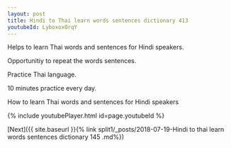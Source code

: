 ```yaml
---
layout: post
title: Hindi to Thai learn words sentences dictionary 413 
youtubeId: LyboxoxOrqY
---
```

 
 
Helps to learn Thai words and sentences for Hindi speakers.

Opportunitiy to repeat the words sentences. 

Practice Thai language. 
 
10 minutes practice every day. 
 
How to learn Thai words and sentences for Hindi speakers 
 
{% include youtubePlayer.html id=page.youtubeId %}
 
 
[Next]({{ site.baseurl }}{% link  split1/_posts/2018-07-19-Hindi to thai learn words sentences dictionary 145 .md%})
 
